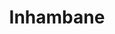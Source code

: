 ---
title: Inhambane

description: '“Plan of the Inlet and Port of Inhambane,” José Joaquim Lopes de Lima & Francisco Maria Bordalo, Ensaios sobre a Statística das Possessões Portuguezas… (Lisbon: Imprensa Nacional, 1844-62), vol. 4, end of the volume. Courtesy of the Stuart A. Rose Manuscript, Archives, & Rare Book Library, Emory University.'

image_path: /assets/images/gallery/Lima_Inhambane.jpg

index: 3
---